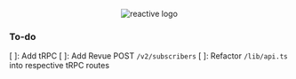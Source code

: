 <p style="text-align: center;">
	<img src="/logo.png" alt="reactive logo" />
</p>

### To-do

[ ]: Add tRPC
[ ]: Add Revue POST `/v2/subscribers`
[ ]: Refactor `/lib/api.ts` into respective tRPC routes